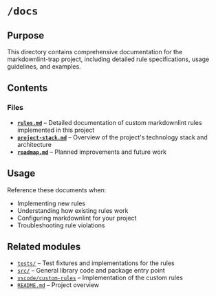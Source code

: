# `/docs`
<!-- markdownlint-disable backtick-code-elements -->

## Purpose

This directory contains comprehensive documentation for the markdownlint-trap project, including detailed rule specifications, usage guidelines, and examples.

## Contents

### Files

* **[`rules.md`](./rules.md)** – Detailed documentation of custom markdownlint rules implemented in this project
* **[`project-stack.md`](./project-stack.md)** – Overview of the project's technology stack and architecture
* **[`roadmap.md`](./roadmap.md)** – Planned improvements and future work

## Usage

Reference these documents when:

* Implementing new rules
* Understanding how existing rules work
* Configuring markdownlint for your project
* Troubleshooting rule violations

## Related modules

* [`tests/`](../tests/) – Test fixtures and implementations for the rules
* [`src/`](../src/) – General library code and package entry point
* [`vscode/custom-rules`](../.vscode/custom-rules/) – Implementation of the custom rules
* [`README.md`](../README.md) – Project overview
